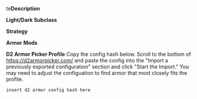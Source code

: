 te**Description**


**Light/Dark Subclass**


**Strategy**


**Armor Mods**


**D2 Armor Picker Profile**
Copy the config hash below. Scroll to the bottom of <https://d2armorpicker.com/> and paste the config into the "Import a previously exported configuration" section and click "Start the Import."  You may need to adjust the configuation to find armor that most closely fits the profile.

```insert d2 armor config hash here```
